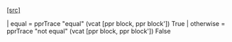 [[src]](https://github.com/ghc/ghc/tree/master/compiler/cmm/CmmCommonBlockElim.hs)

  | equal     = pprTrace "equal" (vcat [ppr block, ppr block']) True
  | otherwise = pprTrace "not equal" (vcat [ppr block, ppr block']) False
  